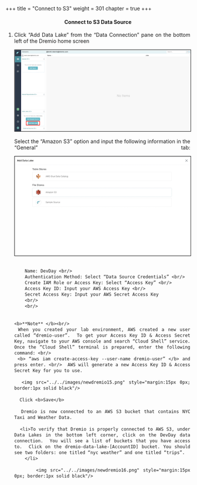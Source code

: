+++
title = "Connect to S3"
weight = 301
chapter = true
+++

<center><h4>Connect to S3 Data Source </h4></center>

<div style="text-align: justify">
  <ol>
          <li>Click “Add Data Lake” from the “Data Connection” pane on the bottom left of the Dremio home screen</li>
     <img src="../../images/newdremio13.png" style="margin:15px 0px; border:1px solid black"/>
     Select the  “Amazon S3” option and input the following information in the “General” tab:
        <img src="../../images/newdremio14.png" style="margin:15px 0px; border:1px solid black"/>
        <br/>
        
        Name: DevDay <br/>
        Authentication Method: Select “Data Source Credentials” <br/>
        Create IAM Role or Access Key: Select “Access Key” <br/>
        Access Key ID: Input your AWS Access Key <br/>
        Secret Access Key: Input your AWS Secret Access Key
        <br/>
        <br/>
        
        
    <b>**Note** </b><br/>
     When you created your lab environment, AWS created a new user called “dremio-user”.  To get your Access Key ID & Access Secret Key, navigate to your AWS console and search “Cloud Shell” service.  Once the “Cloud Shell” terminal is prepared, enter the following command: <br/>
     <b> “aws iam create-access-key --user-name dremio-user” </b> and press enter. <br/>  AWS will generate a new Access Key ID & Access Secret Key for you to use.
     
      <img src="../../images/newdremio15.png" style="margin:15px 0px; border:1px solid black"/>
      
      Click <b>Save</b>
      
      Dremio is now connected to an AWS S3 bucket that contains NYC Taxi and Weather Data.  
      
      <li>To verify that Dremio is properly connected to AWS S3, under Data Lakes in the bottom left corner, click on the DevDay data connection.  You will see a list of buckets that you have access to.  Click on the dremio-data-lake-[AccountID] bucket. You should see two folders: one titled “nyc weather” and one titled “trips”. 
        </li>
        
          <img src="../../images/newdremio16.png" style="margin:15px 0px; border:1px solid black"/>
</ol>

              



      
</div>
